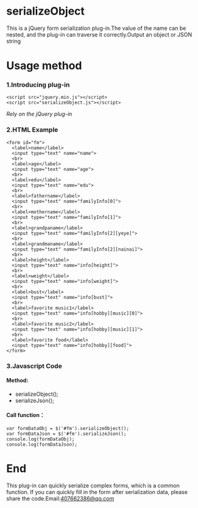 # serializeObject
This is a jQuery form serialization plug-in.The value of the name can be nested, and the plug-in can traverse it correctly.Output an object or JSON string
# Usage method
### 1.Introducing plug-in
```
<script src="jquery.min.js"></script>
<script src="serializeObject.js"></script>
```
*Rely on the jQuery plug-in*

### 2.HTML Example
```
<form id="fm">
  <label>name</label>
  <input type="text" name="name">
  <br>
  <label>age</label>
  <input type="text" name="age">
  <br>
  <label>edu</label>
  <input type="text" name="edu">
  <br>
  <label>fathername</label>
  <input type="text" name="familyInfo[0]">
  <br>
  <label>mothername</label>
  <input type="text" name="familyInfo[1]">
  <br>
  <label>grandpaname</label>
  <input type="text" name="familyInfo[2][yeye]">
  <br>
  <label>grandmaname</label>
  <input type="text" name="familyInfo[2][nainai]">
  <br>
  <label>height</label>
  <input type="text" name="info[height]">
  <br>
  <label>weight</label>
  <input type="text" name="info[weight]">
  <br>
  <label>bust</label>
  <input type="text" name="info[bust]">
  <br>
  <label>favorite music1</label>
  <input type="text" name="info[hobby][music][0]">
  <br>
  <label>favorite music2</label>
  <input type="text" name="info[hobby][music][1]">
  <br>
  <label>favorite food</label>
  <input type="text" name="info[hobby][food]">
</form>
```

### 3.Javascript Code

#### Method:
- serializeObject();
- serializeJson();
#### Call function：

```
var formDataObj = $('#fm').serializeObject();
var formDataJson = $('#fm').serializeJson();
console.log(formDataObj);
console.log(formDataJson);
```

# End

This plug-in can quickly serialize complex forms, which is a common function. If you can quickly fill in the form after serialization data, please share the code.Email:407662386@qq.com
